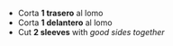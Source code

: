 - Corta **1 trasero** al lomo
- Corta **1 delantero** al lomo
- Cut **2 sleeves** with _good sides together_
